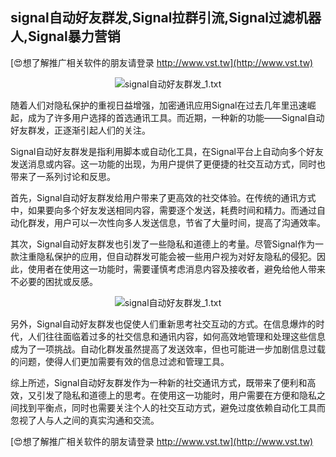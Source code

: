 ## **signal自动好友群发,Signal拉群引流,Signal过滤机器人,Signal暴力营销**

[😍想了解推广相关软件的朋友请登录 http://www.vst.tw](http://www.vst.tw)

 <center><img src="https://vst.tw/MP4/tuiguang/png/1.png" alt="signal自动好友群发_1.txt"></center>

随着人们对隐私保护的重视日益增强，加密通讯应用Signal在过去几年里迅速崛起，成为了许多用户选择的首选通讯工具。而近期，一种新的功能——Signal自动好友群发，正逐渐引起人们的关注。

Signal自动好友群发是指利用脚本或自动化工具，在Signal平台上自动向多个好友发送消息或内容。这一功能的出现，为用户提供了更便捷的社交互动方式，同时也带来了一系列讨论和反思。

首先，Signal自动好友群发给用户带来了更高效的社交体验。在传统的通讯方式中，如果要向多个好友发送相同内容，需要逐个发送，耗费时间和精力。而通过自动化群发，用户可以一次性向多人发送信息，节省了大量时间，提高了沟通效率。

其次，Signal自动好友群发也引发了一些隐私和道德上的考量。尽管Signal作为一款注重隐私保护的应用，但自动群发可能会被一些用户视为对好友隐私的侵犯。因此，使用者在使用这一功能时，需要谨慎考虑消息内容及接收者，避免给他人带来不必要的困扰或反感。

 <center><img src="https://vst.tw/MP4/tuiguang/png/3.png" alt="signal自动好友群发_1.txt"></center>

另外，Signal自动好友群发也促使人们重新思考社交互动的方式。在信息爆炸的时代，人们往往面临着过多的社交信息和通讯内容，如何高效地管理和处理这些信息成为了一项挑战。自动化群发虽然提高了发送效率，但也可能进一步加剧信息过载的问题，使得人们更加需要有效的信息过滤和管理工具。

综上所述，Signal自动好友群发作为一种新的社交通讯方式，既带来了便利和高效，又引发了隐私和道德上的思考。在使用这一功能时，用户需要在方便和隐私之间找到平衡点，同时也需要关注个人的社交互动方式，避免过度依赖自动化工具而忽视了人与人之间的真实沟通和交流。

[😍想了解推广相关软件的朋友请登录 http://www.vst.tw](http://www.vst.tw)



